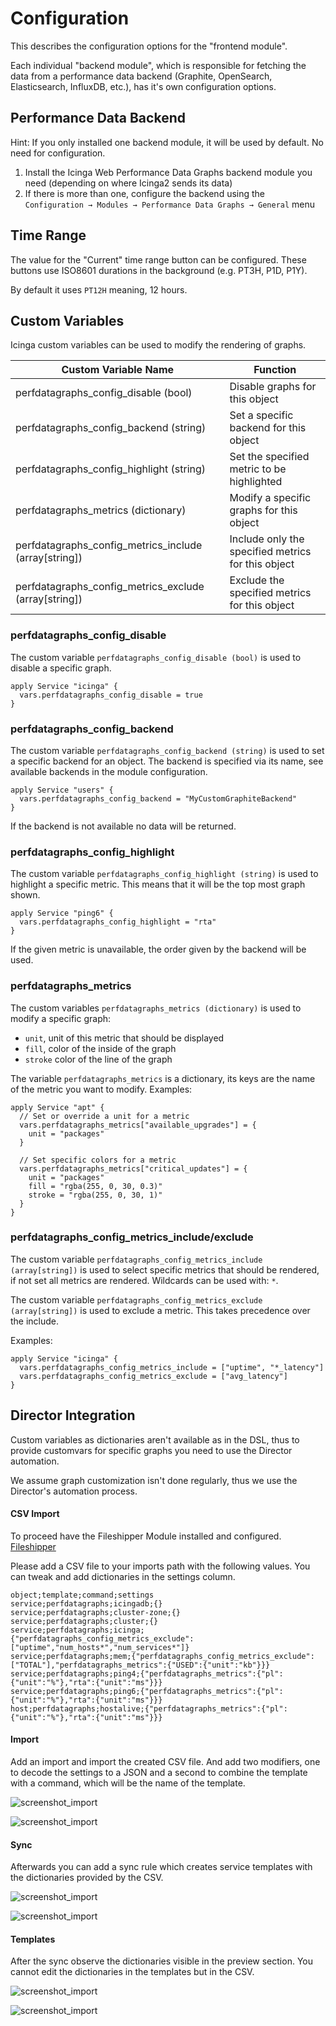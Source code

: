 # Configuration

This describes the configuration options for the "frontend module".

Each individual "backend module", which is responsible for fetching the data from a performance data backend (Graphite, OpenSearch, Elasticsearch, InfluxDB, etc.), has it's own configuration options.

## Performance Data Backend

Hint: If you only installed one backend module, it will be used by default. No need for configuration.

1. Install the Icinga Web Performance Data Graphs backend module you need (depending on where Icinga2 sends its data)
2. If there is more than one, configure the backend using the `Configuration → Modules → Performance Data Graphs → General` menu

## Time Range

The value for the "Current" time range button can be configured.
These buttons use ISO8601 durations in the background (e.g. PT3H, P1D, P1Y).

By default it uses `PT12H` meaning, 12 hours.

## Custom Variables

Icinga custom variables can be used to modify the rendering of graphs.

| Custom Variable Name  | Function |
|---------|--------|
| perfdatagraphs_config_disable (bool) | Disable graphs for this object |
| perfdatagraphs_config_backend (string) | Set a specific backend for this object |
| perfdatagraphs_config_highlight (string) | Set the specified metric to be highlighted |
| perfdatagraphs_metrics (dictionary)  | Modify a specific graphs for this object |
| perfdatagraphs_config_metrics_include (array[string]) | Include only the specified metrics for this object |
| perfdatagraphs_config_metrics_exclude (array[string]) | Exclude the specified metrics for this object |

### perfdatagraphs_config_disable

The custom variable `perfdatagraphs_config_disable (bool)` is used to disable a specific graph.

```
apply Service "icinga" {
  vars.perfdatagraphs_config_disable = true
}
```

### perfdatagraphs_config_backend

The custom variable `perfdatagraphs_config_backend (string)` is used to set a specific backend for an object.
The backend is specified via its name, see available backends in the module configuration.

```
apply Service "users" {
  vars.perfdatagraphs_config_backend = "MyCustomGraphiteBackend"
}
```

If the backend is not available no data will be returned.

### perfdatagraphs_config_highlight

The custom variable `perfdatagraphs_config_highlight (string)` is used to highlight a specific metric.
This means that it will be the top most graph shown.

```
apply Service "ping6" {
  vars.perfdatagraphs_config_highlight = "rta"
}
```

If the given metric is unavailable, the order given by the backend will be used.

### perfdatagraphs_metrics

The custom variables `perfdatagraphs_metrics (dictionary)` is used to modify a specific graph:

- `unit`, unit of this metric that should be displayed
- `fill`, color of the inside of the graph
- `stroke` color of the line of the graph

The variable `perfdatagraphs_metrics` is a dictionary, its keys are the name of the metric
you want to modify. Examples:

```
apply Service "apt" {
  // Set or override a unit for a metric
  vars.perfdatagraphs_metrics["available_upgrades"] = {
    unit = "packages"
  }

  // Set specific colors for a metric
  vars.perfdatagraphs_metrics["critical_updates"] = {
    unit = "packages"
    fill = "rgba(255, 0, 30, 0.3)"
    stroke = "rgba(255, 0, 30, 1)"
  }
}
```

### perfdatagraphs_config_metrics_include/exclude

The custom variable `perfdatagraphs_config_metrics_include (array[string])` is used to select specific metrics that
should be rendered, if not set all metrics are rendered. Wildcards can be used with: `*`.

The custom variable `perfdatagraphs_config_metrics_exclude (array[string])` is used to exclude a metric.
This takes precedence over the include.

Examples:

```
apply Service "icinga" {
  vars.perfdatagraphs_config_metrics_include = ["uptime", "*_latency"]
  vars.perfdatagraphs_config_metrics_exclude = ["avg_latency"]
}
```

## Director Integration

Custom variables as dictionaries aren't available as in the DSL, thus to provide customvars for specific graphs you need to use the Director automation.

We assume graph customization isn't done regularly, thus we use the Director's automation process.

#### CSV Import

To proceed have the Fileshipper Module installed and configured. [Fileshipper](https://github.com/Icinga/icingaweb2-module-fileshipper)

Please add a CSV file to your imports path with the following values. You can tweak and add dictionaries in the settings column.

```
object;template;command;settings
service;perfdatagraphs;icingadb;{}
service;perfdatagraphs;cluster-zone;{}
service;perfdatagraphs;cluster;{}
service;perfdatagraphs;icinga;{"perfdatagraphs_config_metrics_exclude":["uptime","num_hosts*","num_services*"]}
service;perfdatagraphs;mem;{"perfdatagraphs_config_metrics_exclude":["TOTAL"],"perfdatagraphs_metrics":{"USED":{"unit":"kb"}}}
service;perfdatagraphs;ping4;{"perfdatagraphs_metrics":{"pl":{"unit":"%"},"rta":{"unit":"ms"}}}
service;perfdatagraphs;ping6;{"perfdatagraphs_metrics":{"pl":{"unit":"%"},"rta":{"unit":"ms"}}}
host;perfdatagraphs;hostalive;{"perfdatagraphs_metrics":{"pl":{"unit":"%"},"rta":{"unit":"ms"}}}
```

#### Import

Add an import and import the created CSV file. And add two modifiers, one to decode the settings to a JSON and a second to combine the template with a command, which will be the name of the template.

![screenshot_import](_images/screenshot_import_modifiers.png)

![screenshot_import](_images/screenshot_import_modifiers_combine.png)

#### Sync

Afterwards you can add a sync rule which creates service templates with the dictionaries provided by the CSV.

![screenshot_import](_images/screenshot_sync_settings.png)

![screenshot_import](_images/screenshot_sync_properties.png)

#### Templates

After the sync observe the dictionaries visible in the preview section. You cannot edit the dictionaries in the templates but in the CSV.

![screenshot_import](_images/screenshot_service1.png)

![screenshot_import](_images/screenshot_service2.png)
